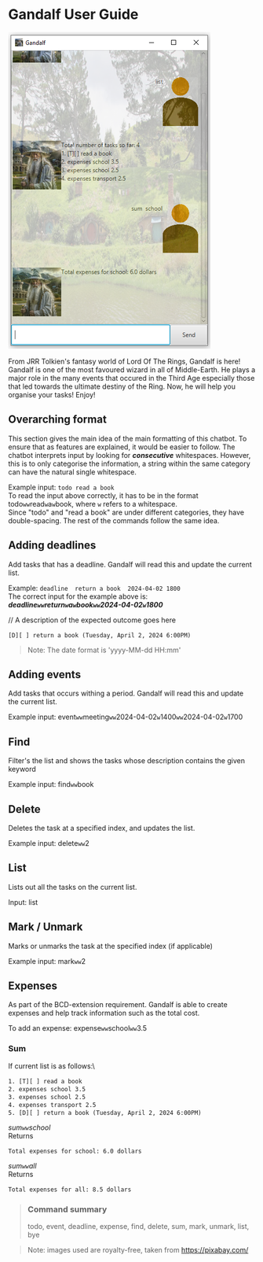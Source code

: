 # Gandalf User Guide

![Ui.png](Ui.png)


From JRR Tolkien's fantasy world of Lord Of The Rings, Gandalf is here!
Gandalf is one of the most favoured wizard in all of Middle-Earth. He plays a major
role in the many events that occured in the Third Age especially those that led towards
the ultimate destiny of the Ring. Now, he will help you organise your tasks! Enjoy!

## Overarching format

This section gives the main idea of the main formatting of this chatbot. 
To ensure that as features are explained, it would be easier to follow.
The chatbot interprets input by looking for **_consecutive_** whitespaces.
However, this is to only categorise the information, a string within the same
category can have the natural single whitespace.

Example input: `todo read a book`\
To read the input above correctly, it has to be in the format todo`ww`read`w`a`w`book,
where `w` refers to a whitespace.\
Since "todo" and "read a book" are under different categories, they have double-spacing.
The rest of the commands follow the same idea.

## Adding deadlines

Add tasks that has a deadline. Gandalf will read this and update the current list.

Example: `deadline  return a book  2024-04-02 1800`\
The correct input for the example above is: **_deadline`ww`return`w`a`w`book`ww`2024-04-02`w`1800_**

// A description of the expected outcome goes here

```
[D][ ] return a book (Tuesday, April 2, 2024 6:00PM)
```
> Note: The date format is 'yyyy-MM-dd HH:mm'



## Adding events

Add tasks that occurs withing a period. Gandalf will read this and update the current list.

Example input: event`ww`meeting`ww`2024-04-02`w`1400`ww`2024-04-02`w`1700


## Find

Filter's the list and shows the tasks whose description contains the given keyword

Example input: find`ww`book

## Delete

Deletes the task at a specified index, and updates the list.

Example input:  delete`ww`2

## List

Lists out all the tasks on the current list.

Input: list

## Mark / Unmark

Marks or unmarks the task at the specified index (if applicable)

Example input: mark`ww`2

## Expenses

As part of the BCD-extension requirement. Gandalf is able to create expenses and
help track information such as the total cost.

To add an expense: expense`ww`school`ww`3.5

### Sum

If current list is as follows:\
```
1. [T][ ] read a book
2. expenses school 3.5
3. expenses school 2.5
4. expenses transport 2.5
5. [D][ ] return a book (Tuesday, April 2, 2024 6:00PM)
```

_sum`ww`school_\
Returns
```
Total expenses for school: 6.0 dollars
```
_sum`ww`all_\
Returns
```
Total expenses for all: 8.5 dollars
```

>### Command summary
> todo, event, deadline, expense, find, delete, sum, mark, unmark, list, bye

>Note: images used are royalty-free, taken from https://pixabay.com/